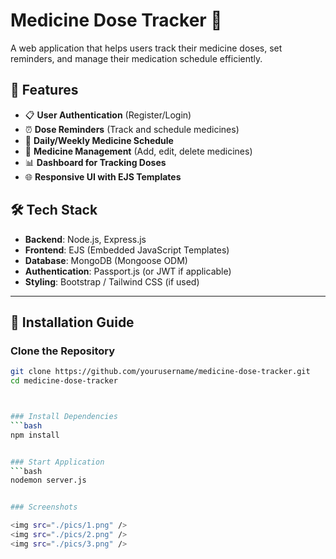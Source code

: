 # Medicine Dose Tracker 💊

A web application that helps users track their medicine doses, set reminders, and manage their medication schedule efficiently.

## 🚀 Features
- 📋 **User Authentication** (Register/Login)
- ⏰ **Dose Reminders** (Track and schedule medicines)
- 📅 **Daily/Weekly Medicine Schedule**
- 📝 **Medicine Management** (Add, edit, delete medicines)
- 📊 **Dashboard for Tracking Doses**
- 🌐 **Responsive UI with EJS Templates**

## 🛠️ Tech Stack
- **Backend**: Node.js, Express.js
- **Frontend**: EJS (Embedded JavaScript Templates)
- **Database**: MongoDB (Mongoose ODM)
- **Authentication**: Passport.js (or JWT if applicable)
- **Styling**: Bootstrap / Tailwind CSS (if used)

---

## 📌 Installation Guide

###  Clone the Repository
```bash
git clone https://github.com/yourusername/medicine-dose-tracker.git
cd medicine-dose-tracker



### Install Dependencies
```bash
npm install


### Start Application
```bash
nodemon server.js


### Screenshots

<img src="./pics/1.png" />
<img src="./pics/2.png" />
<img src="./pics/3.png" />